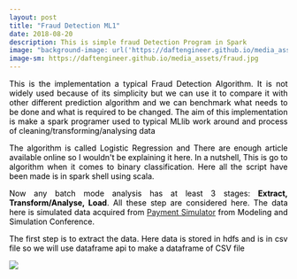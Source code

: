 ```yaml
---
layout: post
title: "Fraud Detection ML1"
date: 2018-08-20
description: This is simple fraud Detection Program in Spark
image: "background-image: url('https://daftengineer.github.io/media_assets/fraud.jpg');"
image-sm: https://daftengineer.github.io/media_assets/fraud.jpg
---
```


<div style="color:black;"><p></p>
<p style="text-align:justify;">This is the implementation a typical Fraud Detection Algorithm. It is not widely used because of its simplicity but we can use it to compare it with other different prediction algorithm and we can benchmark what needs to be done and what is required to be changed. The aim of this implementation is make a spark programer used to typical MLlib work around and process of cleaning/transforming/analysing data</p>
<p style="text-align:justify;">The algorithm is called Logistic Regression and There are enough article available online so I wouldn't be explaining it here. In a nutshell, This is go to algorithm when it comes to binary classification. Here all the script have been made is in spark shell using scala.</p> 
<p style="text-align:justify;">Now any batch mode analysis has at least 3 stages: <b>Extract, Transform/Analyse, Load</b>. All these step are considered here. The data here is simulated data acquired from <a href="https://www.researchgate.net/profile/Stefan_Axelsson4/publication/313138956_PAYSIM_A_FINANCIAL_MOBILE_MONEY_SIMULATOR_FOR_FRAUD_DETECTION/links/5890f87e92851cda2568a295/PAYSIM-A-FINANCIAL-MOBILE-MONEY-SIMULATOR-FOR-FRAUD-DETECTION.pdf">Payment Simulator</a> from Modeling and Simulation Conference.</p>
  <p style="text-align:justify;">The first step is to extract the data. Here data is stored in hdfs and is in csv file so we will use dataframe api to make a dataframe of CSV file</p>
  <img src = "https://daftengineer.github.io/media_assets/ml1p1.jpg" />
    <p style="text-align:justify;"></p>
    <p style="text-align:justify;"></p>
    <p style="text-align:justify;"></p>
    <p style="text-align:justify;"></p>
<p>&nbsp;</p>
</div>
